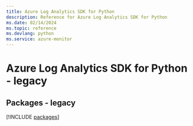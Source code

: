 ```yaml
---
title: Azure Log Analytics SDK for Python
description: Reference for Azure Log Analytics SDK for Python
ms.date: 02/14/2024
ms.topic: reference
ms.devlang: python
ms.service: azure-monitor
---
```

# Azure Log Analytics SDK for Python - legacy
## Packages - legacy
[!INCLUDE [packages](log-analytics-index.md)]